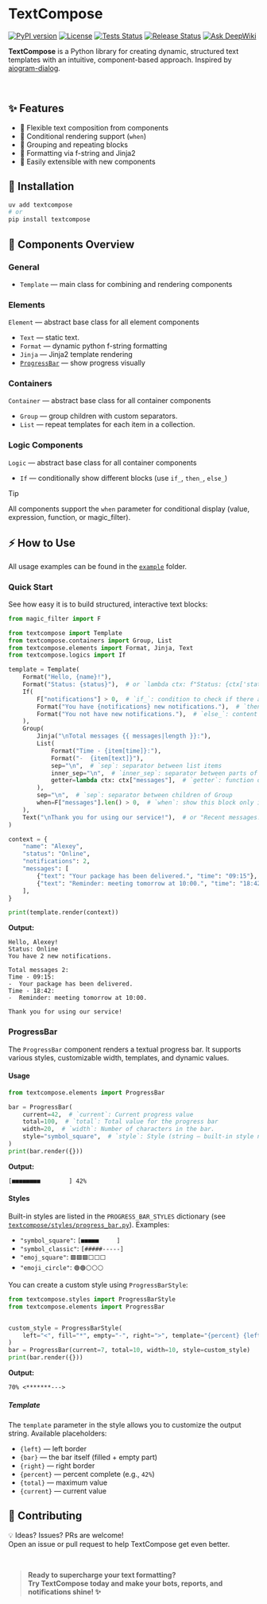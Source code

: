 # TextCompose

[![PyPI version](https://img.shields.io/pypi/v/textcompose?color=blue)](https://pypi.org/project/textcompose)
[![License](https://img.shields.io/github/license/m-xim/textcompose.svg)](/LICENSE)
[![Tests Status](https://github.com/m-xim/textcompose/actions/workflows/tests.yml/badge.svg)](https://github.com/m-xim/textcompose/actions)
[![Release Status](https://github.com/m-xim/textcompose/actions/workflows/release.yml/badge.svg)](https://github.com/m-xim/textcompose/actions)
[![Ask DeepWiki](https://deepwiki.com/badge.svg)](https://deepwiki.com/m-xim/textcompose)

**TextCompose** is a Python library for creating dynamic, structured text templates with an intuitive, component-based approach. Inspired by [aiogram-dialog](https://github.com/Tishka17/aiogram_dialog).

<br>

## ✨ Features

- 🧱 Flexible text composition from components
- 🔀 Conditional rendering support (`when`)
- 🔁 Grouping and repeating blocks
- 🎨 Formatting via f-string and Jinja2
- 🔌 Easily extensible with new components

## 🚀 Installation

```bash
uv add textcompose
# or
pip install textcompose
```

## 🧩 Components Overview

### General

- `Template` — main class for combining and rendering components


### Elements
`Element` — abstract base class for all element components

- `Text` — static text.
- `Format` — dynamic python f-string formatting
- `Jinja` — Jinja2 template rendering
- [`ProgressBar`](#progressbar) — show progress visually

### Containers
`Container` — abstract base class for all container components

- `Group` — group children with custom separators.
- `List` — repeat templates for each item in a collection.

### Logic Components
`Logic` — abstract base class for all container components

- `If` — conditionally show different blocks (use `if_`, `then_`, `else_`)

> [!TIP]
> All components support the `when` parameter for conditional display (value, expression, function, or magic_filter).

## ⚡️ How to Use

All usage examples can be found in the [`example`](./example) folder.

### Quick Start
See how easy it is to build structured, interactive text blocks:

```python
from magic_filter import F

from textcompose import Template
from textcompose.containers import Group, List
from textcompose.elements import Format, Jinja, Text
from textcompose.logics import If

template = Template(
    Format("Hello, {name}!"),
    Format("Status: {status}"),  # or `lambda ctx: f"Status: {ctx['status']}"` with function
    If(
        F["notifications"] > 0,  # `if_`: condition to check if there are notifications
        Format("You have {notifications} new notifications."),  # `then_`: content to render if condition is True
        Format("You not have new notifications."),  # `else_`: content to render if condition is False
    ),
    Group(
        Jinja("\nTotal messages {{ messages|length }}:"),
        List(
            Format("Time - {item[time]}:"),
            Format("-  {item[text]}"),
            sep="\n",  # `sep`: separator between list items
            inner_sep="\n",  # `inner_sep`: separator between parts of a single item
            getter=lambda ctx: ctx["messages"],  # `getter`: function or F to extract the list of messages from context
        ),
        sep="\n",  # `sep`: separator between children of Group
        when=F["messages"].len() > 0,  # `when`: show this block only if there are messages
    ),
    Text("\nThank you for using our service!"),  # or "Recent messages:" without class
)

context = {
    "name": "Alexey",
    "status": "Online",
    "notifications": 2,
    "messages": [
        {"text": "Your package has been delivered.", "time": "09:15"},
        {"text": "Reminder: meeting tomorrow at 10:00.", "time": "18:42"},
    ],
}

print(template.render(context))
```

**Output:**
```
Hello, Alexey!
Status: Online
You have 2 new notifications.

Total messages 2:
Time - 09:15:
-  Your package has been delivered.
Time - 18:42:
-  Reminder: meeting tomorrow at 10:00.

Thank you for using our service!
```

### ProgressBar

The `ProgressBar` component renders a textual progress bar. It supports various styles, customizable width, templates, and dynamic values.

#### Usage

```python
from textcompose.elements import ProgressBar

bar = ProgressBar(
    current=42,  # `current`: Current progress value
    total=100,  # `total`: Total value for the progress bar
    width=20,  # `width`: Number of characters in the bar.
    style="symbol_square",  # `style`: Style (string — built-in style name, or `ProgressBarStyle` object).
)
print(bar.render({}))
```

**Output:**
```
[■■■■■■■■        ] 42%
```

#### Styles

Built-in styles are listed in the `PROGRESS_BAR_STYLES` dictionary (see [`textcompose/styles/progress_bar.py`](./textcompose/styles/progress_bar.py)). Examples:

- `"symbol_square"`: `[■■■■■     ]`
- `"symbol_classic"`: `[#####-----]`
- `"emoj_square"`: `🟩🟩🟩⬜⬜⬜`
- `"emoji_circle"`: `🟢🟢⚪⚪⚪`

You can create a custom style using `ProgressBarStyle`:

```python
from textcompose.styles import ProgressBarStyle
from textcompose.elements import ProgressBar


custom_style = ProgressBarStyle(
    left="<", fill="*", empty="-", right=">", template="{percent} {left}{bar}{right}"
)
bar = ProgressBar(current=7, total=10, width=10, style=custom_style)
print(bar.render({}))
```

**Output:**
```
70% <*******--->
```

##### Template

The `template` parameter in the style allows you to customize the output string. Available placeholders:
- `{left}` — left border
- `{bar}` — the bar itself (filled + empty part)
- `{right}` — right border
- `{percent}` — percent complete (e.g., `42%`)
- `{total}` — maximum value
- `{current}` — current value

## 🤝 Contributing

💡 Ideas? Issues? PRs are welcome!<br>
Open an issue or pull request to help TextCompose get even better.

<br>

> **Ready to supercharge your text formatting?<br>**
> **Try TextCompose today and make your bots, reports, and notifications shine! ✨**
